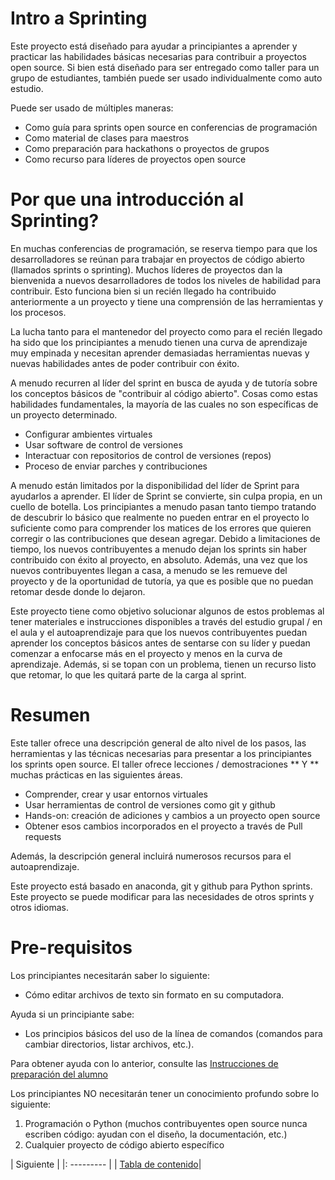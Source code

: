 	 	 	 	 	
# Intro a Sprinting

Este proyecto está diseñado para ayudar a principiantes a aprender y practicar las habilidades básicas necesarias para contribuir a proyectos open source. Si bien está diseñado para ser entregado como taller para un grupo de estudiantes, también puede ser usado individualmente como auto estudio.

Puede ser usado de múltiples maneras:


* Como guía para sprints open source en conferencias de programación
* Como material de clases para maestros
* Como preparación para hackathons o proyectos de grupos
* Como recurso para líderes de proyectos open source

# Por que una introducción al Sprinting?

En muchas conferencias de programación, se reserva tiempo para que los desarrolladores se reúnan para trabajar en proyectos de código abierto (llamados sprints o sprinting). Muchos líderes de proyectos dan la bienvenida a nuevos desarrolladores de todos los niveles de habilidad para contribuir. Esto funciona bien si un recién llegado ha contribuido anteriormente a un proyecto y tiene una comprensión de las herramientas y los procesos.

La lucha tanto para el mantenedor del proyecto como para el recién llegado ha sido que los principiantes a menudo tienen una curva de aprendizaje muy empinada y necesitan aprender demasiadas herramientas nuevas y nuevas habilidades antes de poder contribuir con éxito.

A menudo recurren al líder del sprint en busca de ayuda y de tutoría sobre los conceptos básicos de "contribuir al código abierto". Cosas como estas habilidades fundamentales, la mayoría de las cuales no son específicas de un proyecto determinado.

* Configurar ambientes virtuales
* Usar software de control de versiones
* Interactuar con repositorios de control de versiones (repos)
* Proceso de enviar parches y contribuciones

A menudo están limitados por la disponibilidad del líder de Sprint para ayudarlos a aprender. El líder de Sprint se convierte, sin culpa propia, en un cuello de botella. Los principiantes a menudo pasan tanto tiempo tratando de descubrir lo básico que realmente no pueden entrar en el proyecto lo suficiente como para comprender los matices de los errores que quieren corregir o las contribuciones que desean agregar. Debido a limitaciones de tiempo, los nuevos contribuyentes a menudo dejan los sprints sin haber contribuido con éxito al proyecto, en absoluto. Además, una vez que los nuevos contribuyentes llegan a casa, a menudo se les remueve del proyecto y de la oportunidad de tutoría, ya que es posible que no puedan retomar desde donde lo dejaron.

Este proyecto tiene como objetivo solucionar algunos de estos problemas al tener materiales e instrucciones disponibles a través del estudio grupal / en el aula y el autoaprendizaje para que los nuevos contribuyentes puedan aprender los conceptos básicos antes de sentarse con su líder y puedan comenzar a enfocarse más en el proyecto y menos en la curva de aprendizaje. Además, si se topan con un problema, tienen un recurso listo que retomar, lo que les quitará parte de la carga al sprint.

# Resumen

Este taller ofrece una descripción general de alto nivel de los pasos, las herramientas y las técnicas necesarias para presentar a los principiantes los sprints open source. El taller ofrece lecciones / demostraciones ** Y ** muchas prácticas en las siguientes áreas.

* Comprender, crear y usar entornos virtuales
* Usar herramientas de control de versiones como git y github
* Hands-on: creación de adiciones y cambios a un proyecto open source
* Obtener esos cambios incorporados en el proyecto a través de Pull requests

Además, la descripción general incluirá numerosos recursos para el autoaprendizaje.

Este proyecto está basado en anaconda, git y github para Python sprints.
Este proyecto se puede modificar para las necesidades de otros sprints y otros idiomas.

# Pre-requisitos

Los principiantes necesitarán saber lo siguiente:

* Cómo editar archivos de texto sin formato en su computadora.

Ayuda si un principiante sabe:

* Los principios básicos del uso de la línea de comandos (comandos para cambiar directorios, listar archivos, etc.).

Para obtener ayuda con lo anterior, consulte las [Instrucciones de preparación del alumno](https://github.com/chalmerlowe/intro_to_sprinting/blob/master/class_materials/prereq_student.md)

Los principiantes NO necesitarán tener un conocimiento profundo sobre lo siguiente:

1. Programación o Python (muchos contribuyentes open source nunca escriben código: ayudan con el diseño, la documentación, etc.)
2. Cualquier proyecto de código abierto específico


| Siguiente |
|: --------- |
| [Tabla de contenido](./class_materials/README.md)|